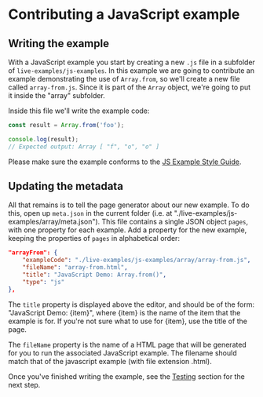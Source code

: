# Contributing a JavaScript example

## Writing the example

With a JavaScript example you start by creating a new `.js` file in a subfolder of `live-examples/js-examples`. In this example we are going to contribute an example demonstrating the use of `Array.from`, so we'll create a new file called `array-from.js`. Since it is part of the `Array` object, we're going to put it inside the "array" subfolder.

Inside this file we'll write the example code:

```js
const result = Array.from('foo');

console.log(result);
// Expected output: Array [ "f", "o", "o" ]
```

Please make sure the example conforms to the [JS Example Style Guide](JS-Example-Style-Guide.md).

## Updating the metadata

All that remains is to tell the page generator about our new example. To do this, open up `meta.json` in the current folder (i.e. at "./live-examples/js-examples/array/meta.json"). This file contains a single JSON object `pages`, with one property for each example. Add a property for the new example, keeping the properties of `pages` in alphabetical order:

```json
"arrayFrom": {
    "exampleCode": "./live-examples/js-examples/array/array-from.js",
    "fileName": "array-from.html",
    "title": "JavaScript Demo: Array.from()",
    "type": "js"
},
```

The `title` property is displayed above the editor, and should be of the form: "JavaScript Demo: {item}", where {item} is the name of the item that the example is for. If you're not sure what to use for {item}, use the title of the page.

The `fileName` property is the name of a HTML page that will be generated for you to run the associated JavaScript example. The filename should match that of the javascript example (with file extension .html).

Once you've finished writing the example, see the [Testing](CONTRIBUTING.md#testing) section for the next step.
